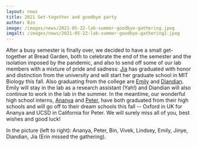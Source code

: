 ```yaml
---
layout: news
title: 2021 Get-together and goodbye party
author: Bin
image: /images/news/2021-05-22-lab-summer-goodbye-gathering.jpeg
imgalt: /images/news/2021-05-22-lab-summer-goodbye-gathering2.jpeg
---
```


After a busy semester is finally over, we decided to have a small get-together at Bread Garden, both to celebrate the end of the semester and the isolation imposed by the pandemic, and also to send off some of our lab members with a mixture of pride and sadness: [Jia](https://www.binhe-lab.org/members/jia-zhao/) has graduated with honor and distinction from the university and will start her graduate school in MIT Biology this fall. Also graduating from the college are [Emily](https://www.binhe-lab.org/members/emily-m-obrien/) and [Diandian](https://www.binhe-lab.org/members/diandian-tang/). Emily will stay in the lab as a research assistant (Yah!) and Diandian will also continue to work in the lab in the summer. In the meantime, our wonderful high school interns, [Ananya](https://www.binhe-lab.org/members/ananya-albrecht-buehler/) and [Peter](https://www.binhe-lab.org/members/shenyuan-chen/), have both graduated from their high schools and will go off to their dream schools this fall -- Oxford in UK for Ananya and UCSD in California for Peter. We will surely miss all of you, best wishes and good luck!

In the picture (left to right): Ananya, Peter, Bin, Vivek, Lindsey, Emily, Jinye, Diandian, Jia (Erin missed the gathering).
